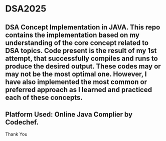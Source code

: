 # DSA2025
DSA Concept Implementation in JAVA.
This repo contains the implementation based on my understanding of the core concept related to DSA topics.
Code present is the result of my 1st attempt, that successfully compiles and runs to produce the desired output.
These codes may or may not be the most optimal one.
However, I have also implemented the most common or preferred approach as I learned and practiced each of these concepts.
-------------------------------------------------------------------------------------------------------------------------
Platform Used: Online Java Complier by Codechef.
-------------------------------------------------------------------------------------------------------------------------
Thank You
